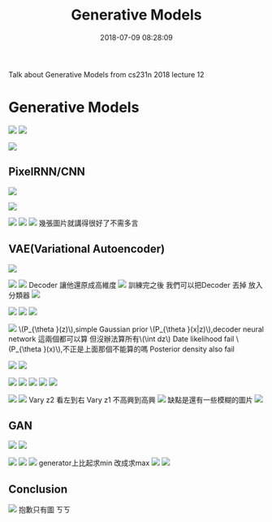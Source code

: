 ﻿---
title: Generative Models
tags:
  - CS231n
categories:
  - Computer Vision
date: 2018-07-09 08:28:09
---

Talk about Generative Models from cs231n 2018 lecture 12

# Generative Models


![](https://i.imgur.com/zvwaKBG.png)
![](https://i.imgur.com/vEvSjsm.png)

![](https://i.imgur.com/z1aJwnh.png)


## PixelRNN/CNN

![](https://i.imgur.com/slPdqlC.png)

![](https://i.imgur.com/A5CiaSg.png)

![](https://i.imgur.com/oGgXdy8.png)
![](https://i.imgur.com/ll2pwjm.png)
![](https://i.imgur.com/KQFMeyp.png)
幾張圖片就講得很好了不需多言

## VAE(Variational Autoencoder)

![](https://i.imgur.com/JIkxQA2.png)

![](https://i.imgur.com/GjFYMLp.png)
![](https://i.imgur.com/xLYtVgJ.png)
Decoder 讓他還原成高維度
![](https://i.imgur.com/RbgXsQK.png)
訓練完之後 我們可以把Decoder 丟掉
放入分類器
![](https://i.imgur.com/micqnzE.png)

![](https://i.imgur.com/RuB0y2J.png)
![](https://i.imgur.com/dmOjw1n.png)
![](https://i.imgur.com/te4hdBh.png)


![](https://i.imgur.com/m6Psy0Z.png)
\\(P_{\theta }(z)\\),simple Gaussian prior
\\(P_{\theta }(x|z)\\),decoder neural network
這兩個都可以算
但沒辦法算所有\\(\int dz\\)
Date likelihood fail
\\(P_{\theta }(x)\\),不正是上面那個不能算的嗎
Posterior density also fail

![](https://i.imgur.com/XmXHZrA.png)
![](https://i.imgur.com/H7bnpJY.png)

![](https://i.imgur.com/H5MQYvG.png)
![](https://i.imgur.com/1vR6Z3S.png)
![](https://i.imgur.com/wziR3Bt.png)
![](https://i.imgur.com/PUYGRlS.png)
![](https://i.imgur.com/MTggorB.png)


![](https://i.imgur.com/8RnhZBj.png)
![](https://i.imgur.com/E65o6xo.png)
Vary z2 看左到右
Vary z1 不高興到高興
![](https://i.imgur.com/xZKUtib.png)
缺點是還有一些模糊的圖片
![](https://i.imgur.com/sVpew6D.png)

## GAN
![](https://i.imgur.com/VcDdtaE.png)
![](https://i.imgur.com/36Od20S.png)

![](https://i.imgur.com/xoXbTlH.png)
![](https://i.imgur.com/0jJRJ6D.png)
![](https://i.imgur.com/SBdWGpc.png)
generator上比起求min 改成求max
![](https://i.imgur.com/Dmo7GVb.png)
![](https://i.imgur.com/xf522XR.png)
## Conclusion
![](https://i.imgur.com/UtkCEWN.png)
抱歉只有圖 ㄎㄎ